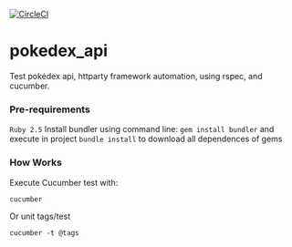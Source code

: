 
[![CircleCI](https://circleci.com/gh/tassioplima/pokedex_api.svg?style=svg)](https://circleci.com/gh/tassioplima/pokedex_api)

# pokedex_api
Test pokédex api, httparty framework automation, using rspec, and cucumber.

### Pre-requirements

```Ruby 2.5```
Install bundler using command line:
```gem install bundler```
and execute in project ```bundle install``` to download all dependences of gems

### How Works

Execute Cucumber test with:

```cucumber```

Or unit tags/test 

```cucumber -t @tags```
